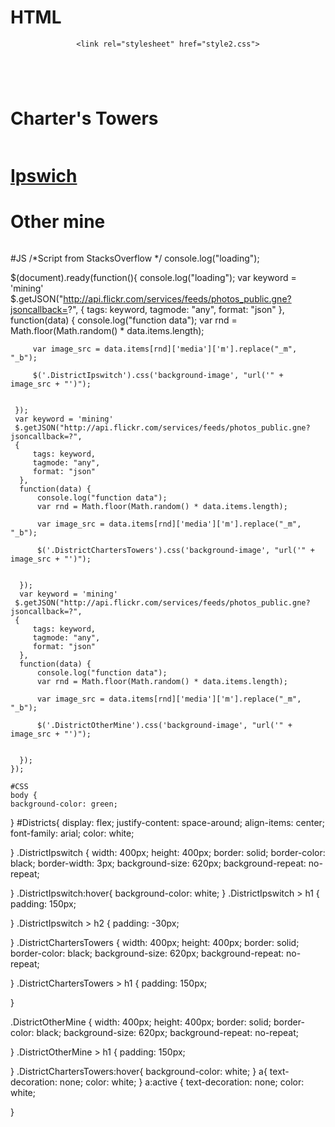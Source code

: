 # HTML
<html>
<title>
    Dumb Ways to Mine - Districts Page 
</title> 
<header>
    <script src="JS/jquery-3.4.1.min.js.js"></script>
    <script src="images.js"></script>

    <link rel="stylesheet" href="style2.css">
</header>
<body>
    <div id="Districts">
    <div class="DistrictChartersTowers"> 
        <img src="" alt="">
        <h1>Charter's Towers</h1>
    </div>
    <a href="blank">
    <div class="DistrictIpswitch"> 
            <img src="" alt="">
            <h1>Ipswich</h1>
            <h2> </h2>
    </div>
</a>
    <div class="DistrictOtherMine"> 
            <h1>Other mine</h1>
        <img src="" alt="">
    </div>
      

</div>
</body>
</html>

#JS
 /*Script from StacksOverflow */ 
 console.log("loading");

 $(document).ready(function(){
    console.log("loading");
    var keyword = 'mining'
     $.getJSON("http://api.flickr.com/services/feeds/photos_public.gne?jsoncallback=?",
    {
        tags: keyword,
        tagmode: "any",
        format: "json"
     },
     function(data) {
         console.log("function data");
         var rnd = Math.floor(Math.random() * data.items.length);

         var image_src = data.items[rnd]['media']['m'].replace("_m", "_b");

         $('.DistrictIpswitch').css('background-image', "url('" + image_src + "')");


     });
     var keyword = 'mining'
     $.getJSON("http://api.flickr.com/services/feeds/photos_public.gne?jsoncallback=?",
     {
         tags: keyword,
         tagmode: "any",
         format: "json"
      },
      function(data) {
          console.log("function data");
          var rnd = Math.floor(Math.random() * data.items.length);
 
          var image_src = data.items[rnd]['media']['m'].replace("_m", "_b");
 
          $('.DistrictChartersTowers').css('background-image', "url('" + image_src + "')");
 
 
      });
      var keyword = 'mining'
     $.getJSON("http://api.flickr.com/services/feeds/photos_public.gne?jsoncallback=?",
     {
         tags: keyword,
         tagmode: "any",
         format: "json"
      },
      function(data) {
          console.log("function data");
          var rnd = Math.floor(Math.random() * data.items.length);
 
          var image_src = data.items[rnd]['media']['m'].replace("_m", "_b");
 
          $('.DistrictOtherMine').css('background-image', "url('" + image_src + "')");
 
 
      });
    });
    
    #CSS
    body {
    background-color: green;
}
#Districts{
    display: flex;
    justify-content: space-around;
    align-items: center; 
    font-family: arial;
    color: white;

}
.DistrictIpswitch {
    width: 400px;
    height: 400px;
    border: solid;
    border-color: black;
    border-width: 3px;
    background-size: 620px;
    background-repeat: no-repeat;

}
.DistrictIpswitch:hover{ 
    background-color: white;
}
.DistrictIpswitch > h1 {
    padding: 150px;

}
.DistrictIpswitch > h2 {
    padding: -30px;

}
.DistrictChartersTowers {
    width: 400px;
    height: 400px;
    border: solid;
    border-color: black;
    background-size: 620px;
    background-repeat: no-repeat;

}
.DistrictChartersTowers > h1 {
    padding: 150px;

}

.DistrictOtherMine {
    width: 400px;
    height: 400px;
    border: solid;
    border-color: black;
    background-size: 620px;
    background-repeat: no-repeat;

}
.DistrictOtherMine > h1 {
    padding: 150px;

}
.DistrictChartersTowers:hover{ 
    background-color: white;
}
a{
    text-decoration: none;
    color: white;
}
a:active {
    text-decoration: none;
    color: white;

}
